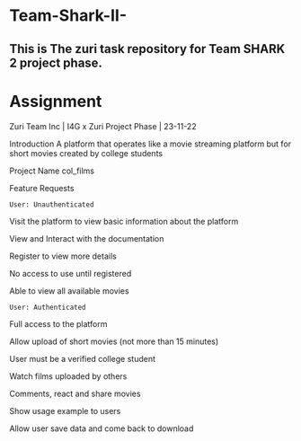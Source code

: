 # Team-Shark-II-
## This is The zuri task repository for Team SHARK 2 project phase.
# Assignment

Zuri Team Inc | I4G x Zuri Project Phase | 23-11-22

Introduction
A platform that operates like a movie streaming platform but for short movies created by college students

Project Name
col_films

Feature Requests

	User: Unauthenticated
	
Visit the platform to view basic information about the platform

View and Interact with the documentation

Register to view more details

No access to use until registered

Able to view all available movies

	User: Authenticated
Full access to the platform

Allow upload of short movies (not more than 15 minutes)

User must be a verified college student

Watch films uploaded by others

Comments, react and share movies

Show usage example to users

Allow user save data and come back to download
